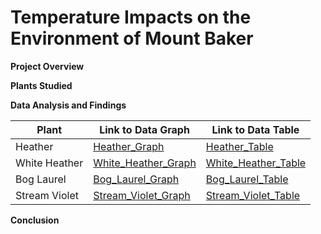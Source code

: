 # Temperature Impacts on the Environment of Mount Baker

**Project Overview**

**Plants Studied**

**Data Analysis and Findings**

| Plant | Link to Data Graph | Link to Data Table|
|-----|-----|-----|
| Heather | [Heather_Graph](./Heather/Heather_1_shaded_graph.html) | [Heather_Table](./Heather/Heather_1_shaded_table.html) |
| White Heather | [White_Heather_Graph](./White_Heather/White_Heather_1_shaded_graph.html) | [White_Heather_Table](./White_Heather/White_Heather_1_shaded_table.html) |
| Bog Laurel | [Bog_Laurel_Graph](./Bog_Laurel/Bog_Laurel_1_shaded_graph.html) | [Bog_Laurel_Table](./Bog_Laurel/Bog_Laurel_1_shaded_table.html) |
| Stream Violet | [Stream_Violet_Graph](./Stream_Violet/Stream_Violetr_1_shaded_graph.html) | [Stream_Violet_Table](./Stream_Violet/Stream_Violet_1_shaded_table.html) |

**Conclusion**


